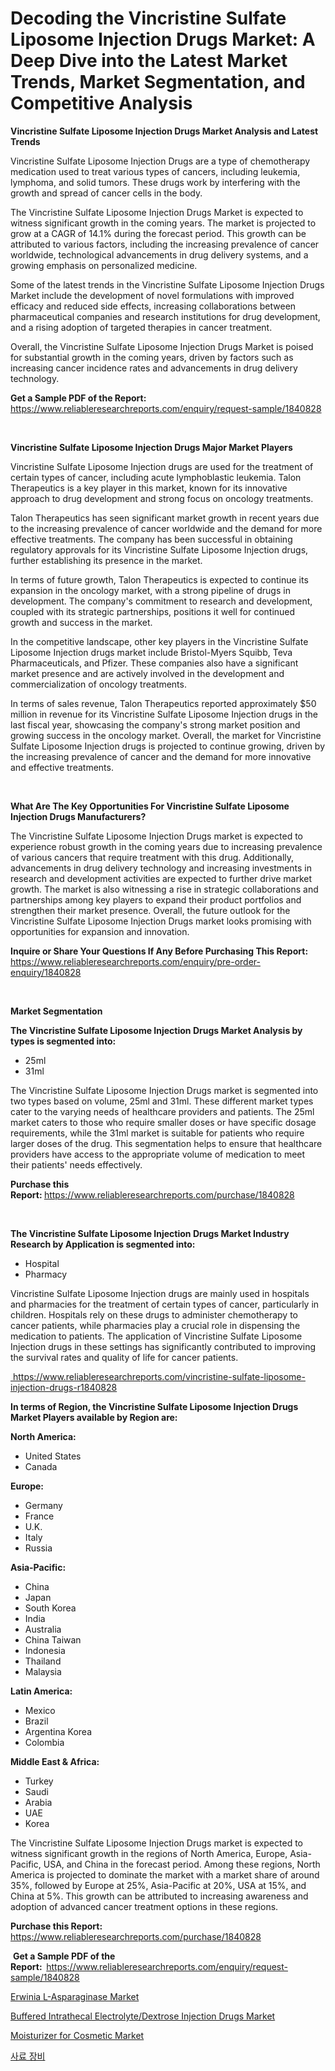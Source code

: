 <p><h1>Decoding the Vincristine Sulfate Liposome Injection Drugs Market: A Deep Dive into the Latest Market Trends, Market Segmentation, and Competitive Analysis</h1></p><p><strong>Vincristine Sulfate Liposome Injection Drugs Market Analysis and Latest Trends</strong></p>
<p><p>Vincristine Sulfate Liposome Injection Drugs are a type of chemotherapy medication used to treat various types of cancers, including leukemia, lymphoma, and solid tumors. These drugs work by interfering with the growth and spread of cancer cells in the body.</p><p>The Vincristine Sulfate Liposome Injection Drugs Market is expected to witness significant growth in the coming years. The market is projected to grow at a CAGR of 14.1% during the forecast period. This growth can be attributed to various factors, including the increasing prevalence of cancer worldwide, technological advancements in drug delivery systems, and a growing emphasis on personalized medicine.</p><p>Some of the latest trends in the Vincristine Sulfate Liposome Injection Drugs Market include the development of novel formulations with improved efficacy and reduced side effects, increasing collaborations between pharmaceutical companies and research institutions for drug development, and a rising adoption of targeted therapies in cancer treatment.</p><p>Overall, the Vincristine Sulfate Liposome Injection Drugs Market is poised for substantial growth in the coming years, driven by factors such as increasing cancer incidence rates and advancements in drug delivery technology.</p></p>
<p><strong>Get a Sample PDF of the Report:&nbsp;</strong> <a href="https://www.reliableresearchreports.com/enquiry/request-sample/1840828">https://www.reliableresearchreports.com/enquiry/request-sample/1840828</a></p>
<p>&nbsp;</p>
<p><strong>Vincristine Sulfate Liposome Injection Drugs Major Market Players</strong></p>
<p><p>Vincristine Sulfate Liposome Injection drugs are used for the treatment of certain types of cancer, including acute lymphoblastic leukemia. Talon Therapeutics is a key player in this market, known for its innovative approach to drug development and strong focus on oncology treatments. </p><p>Talon Therapeutics has seen significant market growth in recent years due to the increasing prevalence of cancer worldwide and the demand for more effective treatments. The company has been successful in obtaining regulatory approvals for its Vincristine Sulfate Liposome Injection drugs, further establishing its presence in the market.</p><p>In terms of future growth, Talon Therapeutics is expected to continue its expansion in the oncology market, with a strong pipeline of drugs in development. The company's commitment to research and development, coupled with its strategic partnerships, positions it well for continued growth and success in the market.</p><p>In the competitive landscape, other key players in the Vincristine Sulfate Liposome Injection drugs market include Bristol-Myers Squibb, Teva Pharmaceuticals, and Pfizer. These companies also have a significant market presence and are actively involved in the development and commercialization of oncology treatments.</p><p>In terms of sales revenue, Talon Therapeutics reported approximately $50 million in revenue for its Vincristine Sulfate Liposome Injection drugs in the last fiscal year, showcasing the company's strong market position and growing success in the oncology market. Overall, the market for Vincristine Sulfate Liposome Injection drugs is projected to continue growing, driven by the increasing prevalence of cancer and the demand for more innovative and effective treatments.</p></p>
<p>&nbsp;</p>
<p><strong>What Are The Key Opportunities For Vincristine Sulfate Liposome Injection Drugs Manufacturers?</strong></p>
<p><p>The Vincristine Sulfate Liposome Injection Drugs market is expected to experience robust growth in the coming years due to increasing prevalence of various cancers that require treatment with this drug. Additionally, advancements in drug delivery technology and increasing investments in research and development activities are expected to further drive market growth. The market is also witnessing a rise in strategic collaborations and partnerships among key players to expand their product portfolios and strengthen their market presence. Overall, the future outlook for the Vincristine Sulfate Liposome Injection Drugs market looks promising with opportunities for expansion and innovation.</p></p>
<p><strong>Inquire or Share Your Questions If Any Before Purchasing This Report:</strong> <a href="https://www.reliableresearchreports.com/enquiry/pre-order-enquiry/1840828">https://www.reliableresearchreports.com/enquiry/pre-order-enquiry/1840828</a></p>
<p>&nbsp;</p>
<p><strong>Market Segmentation</strong></p>
<p><strong>The Vincristine Sulfate Liposome Injection Drugs Market Analysis by types is segmented into:</strong></p>
<p><ul><li>25ml</li><li>31ml</li></ul></p>
<p><p>The Vincristine Sulfate Liposome Injection Drugs market is segmented into two types based on volume, 25ml and 31ml. These different market types cater to the varying needs of healthcare providers and patients. The 25ml market caters to those who require smaller doses or have specific dosage requirements, while the 31ml market is suitable for patients who require larger doses of the drug. This segmentation helps to ensure that healthcare providers have access to the appropriate volume of medication to meet their patients' needs effectively.</p></p>
<p><strong>Purchase this Report:&nbsp;</strong><a href="https://www.reliableresearchreports.com/purchase/1840828">https://www.reliableresearchreports.com/purchase/1840828</a></p>
<p>&nbsp;</p>
<p><strong>The Vincristine Sulfate Liposome Injection Drugs Market Industry Research by Application is segmented into:</strong></p>
<p><ul><li>Hospital</li><li>Pharmacy</li></ul></p>
<p><p>Vincristine Sulfate Liposome Injection drugs are mainly used in hospitals and pharmacies for the treatment of certain types of cancer, particularly in children. Hospitals rely on these drugs to administer chemotherapy to cancer patients, while pharmacies play a crucial role in dispensing the medication to patients. The application of Vincristine Sulfate Liposome Injection drugs in these settings has significantly contributed to improving the survival rates and quality of life for cancer patients.</p></p>
<p><a href="https://www.reliableresearchreports.com/vincristine-sulfate-liposome-injection-drugs-r1840828">&nbsp;https://www.reliableresearchreports.com/vincristine-sulfate-liposome-injection-drugs-r1840828</a></p>
<p><strong>In terms of Region, the Vincristine Sulfate Liposome Injection Drugs Market Players available by Region are:</strong></p>
<p>
    <p> <strong> North America: </strong>
        <ul>
            <li>United States</li>
            <li>Canada</li>
        </ul>
        </p> 
    <p> <strong> Europe: </strong>
        <ul>
            <li>Germany</li>
            <li>France</li>
            <li>U.K.</li>
            <li>Italy</li>
            <li>Russia</li>
        </ul>
        </p> 
    <p> <strong> Asia-Pacific: </strong>
        <ul>
            <li>China</li>
            <li>Japan</li>
            <li>South Korea</li>
            <li>India</li>
            <li>Australia</li>
            <li>China Taiwan</li>
            <li>Indonesia</li>
            <li>Thailand</li>
            <li>Malaysia</li>
        </ul>
        </p> 
    <p> <strong> Latin America: </strong>
        <ul>
            <li>Mexico</li>
            <li>Brazil</li>
            <li>Argentina Korea</li>
            <li>Colombia</li>
        </ul>
        </p> 
    <p> <strong> Middle East & Africa: </strong>
        <ul>
            <li>Turkey</li>
            <li>Saudi</li>
            <li>Arabia</li>
            <li>UAE</li>
            <li>Korea</li>
        </ul>
    </p>
    </p>
<p><p>The Vincristine Sulfate Liposome Injection Drugs market is expected to witness significant growth in the regions of North America, Europe, Asia-Pacific, USA, and China in the forecast period. Among these regions, North America is projected to dominate the market with a market share of around 35%, followed by Europe at 25%, Asia-Pacific at 20%, USA at 15%, and China at 5%. This growth can be attributed to increasing awareness and adoption of advanced cancer treatment options in these regions.</p></p>
<p><strong>Purchase this Report: </strong><a href="https://www.reliableresearchreports.com/purchase/1840828">https://www.reliableresearchreports.com/purchase/1840828</a></p>
<p>&nbsp;<strong>Get a Sample PDF of the Report:&nbsp;&nbsp;</strong><a href="https://www.reliableresearchreports.com/enquiry/request-sample/1840828">https://www.reliableresearchreports.com/enquiry/request-sample/1840828</a></p>
<p><strong></strong></p>
<p><p><a href="https://github.com/Hazelklievgspy6vdcsmu106w/Market-Research-Report-List-2/blob/main/erwinia-l-asparaginase-market.md">Erwinia L-Asparaginase Market</a></p><p><a href="https://github.com/lubmix/Market-Research-Report-List-2/blob/main/buffered-intrathecal-electrolytedextrose-injection-drugs-market.md">Buffered Intrathecal Electrolyte/Dextrose Injection Drugs Market</a></p><p><a href="https://issuu.com/reportprime-2/docs/moisturizer-for-cosmetic-market-size-2030.pptx">Moisturizer for Cosmetic Market</a></p><p><a href="https://github.com/rick7624/Market-Research-Report-List-1/blob/main/230332857590.md">사료 장비</a></p></p>